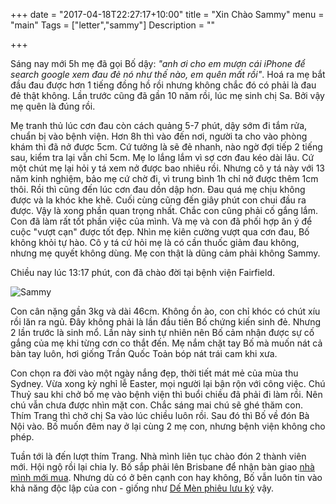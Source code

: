 +++
date = "2017-04-18T22:27:17+10:00"
title = "Xin Chào Sammy"
menu = "main"
Tags = ["letter","sammy"]
Description = ""

+++

Sáng nay mới 5h mẹ đã gọi Bố dậy: _"anh ơi cho em mượn cái iPhone để search google xem đau đẻ nó như thế nào, em quên mất rồi"_. Hoá ra mẹ bắt đầu đau được hơn 1 tiếng đồng hồ rồi nhưng không chắc đó có phải là đau đẻ thật không. Lần trước cũng đã gần 10 năm rồi, lúc mẹ sinh chị Sa. Bởi vậy mẹ quên là đúng rồi.


Mẹ tranh thủ lúc cơn đau còn cách quảng 5-7 phút, dậy sớm đi tắm rửa, chuẩn bị vào bệnh viện. Hơn 8h thì vào đến nơi, người ta cho vào phòng khám thì đã nở được 5cm. Cứ tưởng là sẽ đẻ nhanh, nào ngờ đợi tiếp 2 tiếng sau, kiểm tra lại vẫn chỉ 5cm. Mẹ lo lắng lắm vì sợ cơn đau kéo dài lâu. Cứ một chút mẹ lại hỏi y tá xem nở được bao nhiêu rồi. Nhưng cô y tá này với 13 năm kinh nghiệm, bảo mẹ cứ chờ đi, vì trung bình 1h chỉ nở được thêm 1cm thôi. Rồi thì cũng đến lúc cơn đau dồn dập hơn. Đau quá mẹ chịu không được và la khóc khe khẽ. Cuối cùng cũng đến giây phút con chui đầu ra được. Vậy là xong phần quan trọng nhất. Chắc con cũng phải cố gắng lắm. Con đã làm rất tốt phần việc của mình. Và mẹ và con đã phối hợp ăn ý để cuộc "vượt cạn" được tốt đẹp.
Nhìn mẹ kiên cường vượt qua cơn đau, Bố không khỏi tự hào. Cô y tá cứ hỏi mẹ là có cần thuốc giảm đau không, nhưng mẹ quyết không dùng. Mẹ con thật là dũng cảm phải không Sammy.

Chiều nay lúc 13:17 phút, con đã chào đời tại bệnh viện Fairfield.

![Sammy](/img/sammy.jpeg)

Con cân nặng gần 3kg và dài 46cm. Không ồn ào, con chỉ khóc có chút xíu rồi lăn ra ngủ. Đây không phải là lần đầu tiên Bố chứng kiến sinh đẻ. Nhưng 2 lần trước là sinh mổ. Lần này sinh tự nhiên nên Bố cảm nhận được sự cố gắng của mẹ khi từng cơn co thắt đến. Mẹ nắm chặt tay Bố mà muốn nát cả bàn tay luôn, hơi giống Trần Quốc Toản bóp nát trái cam khi xưa.

Con chọn ra đời vào một ngày nắng đẹp, thời tiết mát mẻ của mùa thu Sydney. Vừa xong kỳ nghỉ lễ Easter, mọi người lại bận rộn với công việc. Chú Thuỷ sau khi chở bố mẹ vào bệnh viện thì buổi chiều đã phải đi làm rồi. Nên chú vẫn chưa được nhìn mặt con. Chắc sáng mai chú sẽ ghé thăm con. Thím Trang thì chở chị Sa vào lúc chiều luôn rồi. Sau đó thì Bố về đón Bà Nội vào. Bố muốn đêm nay ở lại cùng 2 mẹ con, nhưng bệnh viện không cho phép.


Tuần tới là đến lượt thím Trang. Nhà mình liên tục chào đón 2 thành viên mới. Hội ngộ rồi lại chia ly. Bố sắp phải lên Brisbane để nhận bàn giao [nhà mình mới mua](/post/MuaNhaBrisbane/). Nhưng dù có ở bên cạnh con hay không, Bố vẫn luôn tin vào khả năng độc lập của con - giống như [Dế Mèn phiêu lưu ký](/post/DeMenPhieuLuuKy/) vậy.


